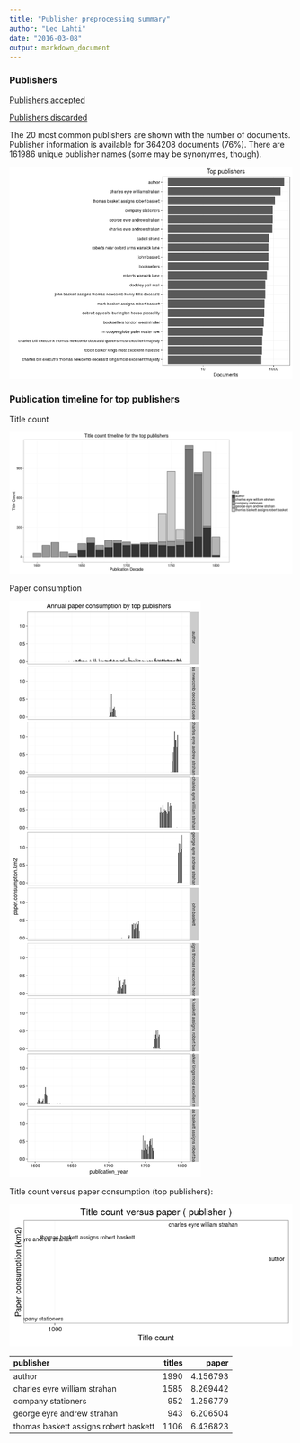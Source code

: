 ```yaml
---
title: "Publisher preprocessing summary"
author: "Leo Lahti"
date: "2016-03-08"
output: markdown_document
---
```



### Publishers

[Publishers accepted](output.tables/publisher_accepted.csv)

[Publishers discarded](output.tables/publisher_discarded.csv)



The 20 most common publishers are shown with the number of documents. Publisher information is available for 364208 documents (76%). There are 161986 unique publisher names (some may be synonymes, though).


![plot of chunk summarypublisher2](figure/summarypublisher2-1.png)

### Publication timeline for top publishers

Title count

![plot of chunk summaryTop10pubtimeline](figure/summaryTop10pubtimeline-1.png)

Paper consumption

![plot of chunk summaryTop10publisherstimelinepaper](figure/summaryTop10publisherstimelinepaper-1.png)



Title count versus paper consumption (top publishers):

![plot of chunk publishertitlespapers](figure/publishertitlespapers-1.png)

|publisher                             | titles|    paper|
|:-------------------------------------|------:|--------:|
|author                                |   1990| 4.156793|
|charles eyre william strahan          |   1585| 8.269442|
|company stationers                    |    952| 1.256779|
|george eyre andrew strahan            |    943| 6.206504|
|thomas baskett assigns robert baskett |   1106| 6.436823|
